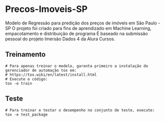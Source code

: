 # Precos-Imoveis-SP
Modelo de Regressão para predição dos preços de imóveis em São Paulo - SP
O projeto foi criado para fins de aprendizado em Machine Learning, empacotamento e distribuição de programa
É baseado na submissão pessoal do projeto Imersão Dados 4 da Alura Cursos.

## Treinamento
```Shell 
# Para apenas treinar o modelo, garanta primeiro a instalação do gerenciador de automação tox em: 
# https://tox.wiki/en/latest/install.html
# Execute o código:
tox -e train
```
## Teste
```Shell
# Para treinar e testar o desempenho no conjunto de teste, execute:
tox -e test_package
